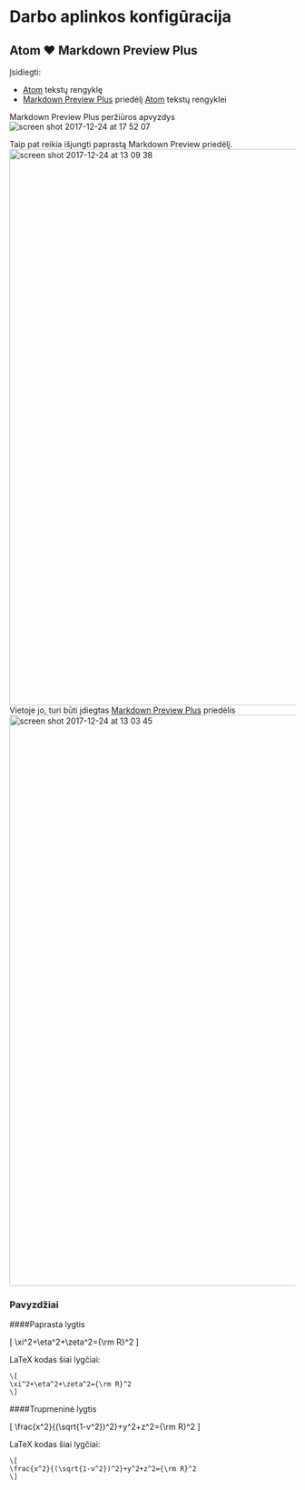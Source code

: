 # Darbo aplinkos konfigūracija
## Atom ❤️ Markdown Preview Plus
Įsidiegti:
* [Atom](https://atom.io/) tekstų rengyklę
* [Markdown Preview Plus](https://atom.io/packages/markdown-preview-plus) priedėlį [Atom](https://atom.io/) tekstų rengyklei

Markdown Preview Plus peržiūros apvyzdys
![screen shot 2017-12-24 at 17 52 07](https://user-images.githubusercontent.com/1859636/34327687-b0ad874c-e8d3-11e7-9397-c0142875291f.png)

Taip pat reikia išjungti paprastą Markdown Preview priedėlį.
<img width="979" alt="screen shot 2017-12-24 at 13 09 38" src="https://user-images.githubusercontent.com/1859636/34327688-b1cf7f90-e8d3-11e7-8642-d0d9bb6d3e46.png">
Vietoje jo, turi būti įdiegtas [Markdown Preview Plus](https://atom.io/packages/markdown-preview-plus) priedėlis
<img width="1005" alt="screen shot 2017-12-24 at 13 03 45" src="https://user-images.githubusercontent.com/1859636/34327689-b3b31344-e8d3-11e7-81a8-78407eb4f323.png">


### Pavyzdžiai

####Paprasta lygtis

\[
\xi^2+\eta^2+\zeta^2={\rm R}^2
\]

LaTeX kodas šiai lygčiai:

```
\[
\xi^2+\eta^2+\zeta^2={\rm R}^2
\]
```

####Trupmeninė lygtis

\[
\frac{x^2}{(\sqrt{1-v^2})^2}+y^2+z^2={\rm R}^2
\]

LaTeX kodas šiai lygčiai:

```
\[
\frac{x^2}{(\sqrt{1-v^2})^2}+y^2+z^2={\rm R}^2
\]
```
